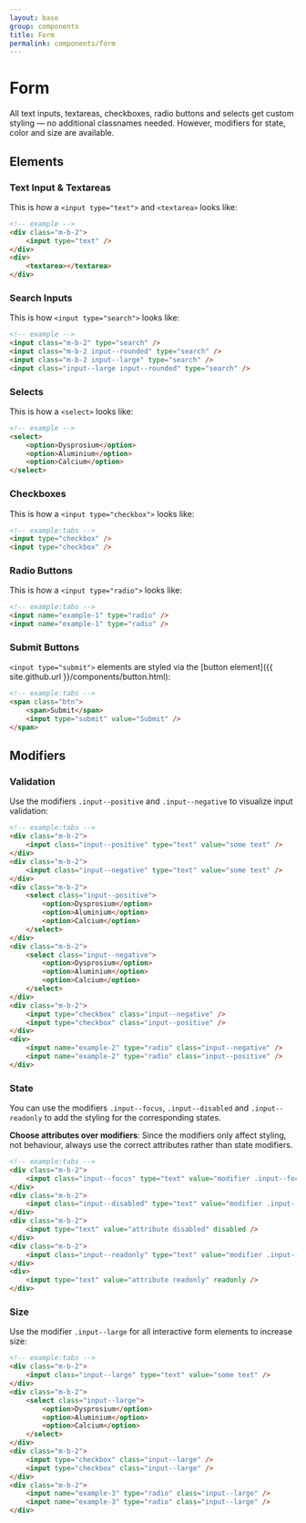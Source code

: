```yaml
---
layout: base
group: components
title: Form
permalink: components/form
---
```


# Form

<p class="intro">All text inputs, textareas, checkboxes, radio buttons and selects get custom styling — no additional classnames needed. However, modifiers for state, color and size are available.</p>

## Elements

### Text Input & Textareas

This is how a `<input type="text">` and `<textarea>` looks like:

```html
<!-- example -->
<div class="m-b-2">
    <input type="text" />
</div>
<div>
    <textarea></textarea>
</div>
```

### Search Inputs

This is how `<input type="search">` looks like:

```html
<!-- example -->
<input class="m-b-2" type="search" />
<input class="m-b-2 input--rounded" type="search" />
<input class="m-b-2 input--large" type="search" />
<input class="input--large input--rounded" type="search" />
```

### Selects

This is how a `<select>` looks like:

```html
<!-- example -->
<select>
    <option>Dysprosium</option>
    <option>Aluminium</option>
    <option>Calcium</option>
</select>
```

### Checkboxes

This is how a `<input type="checkbox">` looks like:

```html
<!-- example:tabs -->
<input type="checkbox" />
<input type="checkbox" />
```

### Radio Buttons

This is how a `<input type="radio">` looks like:

```html
<!-- example:tabs -->
<input name="example-1" type="radio" />
<input name="example-1" type="radio" />
```

### Submit Buttons

`<input type="submit">` elements are styled via the [button element]({{ site.github.url }}/components/button.html):

```html
<!-- example:tabs -->
<span class="btn">
    <span>Submit</span>
    <input type="submit" value="Submit" />
</span>
```

## Modifiers

### Validation

Use the modifiers `.input--positive` and `.input--negative` to visualize input validation:

```html
<!-- example:tabs -->
<div class="m-b-2">
    <input class="input--positive" type="text" value="some text" />
</div>
<div class="m-b-2">
    <input class="input--negative" type="text" value="some text" />
</div>
<div class="m-b-2">
    <select class="input--positive">
        <option>Dysprosium</option>
        <option>Aluminium</option>
        <option>Calcium</option>
    </select>
</div>
<div class="m-b-2">
    <select class="input--negative">
        <option>Dysprosium</option>
        <option>Aluminium</option>
        <option>Calcium</option>
    </select>
</div>
<div class="m-b-2">
    <input type="checkbox" class="input--negative" />
    <input type="checkbox" class="input--positive" />
</div>
<div>
    <input name="example-2" type="radio" class="input--negative" />
    <input name="example-2" type="radio" class="input--positive" />
</div>
```

### State

You can use the modifiers `.input--focus`, `.input--disabled` and `.input--readonly` to add the styling for the corresponding states.

<p class="hint hint--negative"><b>Choose attributes over modifiers</b>: Since the modifiers only affect styling, not behaviour, always use the correct attributes rather than state modifiers.</p>

```html
<!-- example:tabs -->
<div class="m-b-2">
    <input class="input--focus" type="text" value="modifier .input--focus" />
</div>
<div class="m-b-2">
    <input class="input--disabled" type="text" value="modifier .input--disabled" />
</div>
<div class="m-b-2">
    <input type="text" value="attribute disabled" disabled />
</div>
<div class="m-b-2">
    <input class="input--readonly" type="text" value="modifier .input--readonly" />
</div>
<div>
    <input type="text" value="attribute readonly" readonly />
</div>
```

### Size

Use the modifier `.input--large` for all interactive form elements to increase size:

```html
<!-- example:tabs -->
<div class="m-b-2">
    <input class="input--large" type="text" value="some text" />
</div>
<div class="m-b-2">
    <select class="input--large">
        <option>Dysprosium</option>
        <option>Aluminium</option>
        <option>Calcium</option>
    </select>
</div>
<div class="m-b-2">
    <input type="checkbox" class="input--large" />
    <input type="checkbox" class="input--large" />
</div>
<div class="m-b-2">
    <input name="example-3" type="radio" class="input--large" />
    <input name="example-3" type="radio" class="input--large" />
</div>
```
